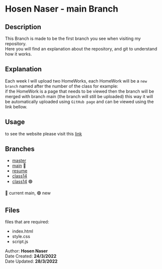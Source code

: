 # Hosen Naser - main Branch

## Description

This Branch is made to be the first branch you see when visiting my repository.<br>
Here you will find an explanation about the repository, and git to understand how it works.<br>

## Explanation

Each week I will upload two HomeWorks, each HomeWork will be a `new branch` named after the number of the class for example:<br>
if the HomeWork is a page that needs to be viewed then the branch will be merged with branch main (the branch will still be uploaded) this way it will be automatically uploaded using `GitHub page` and can be viewed using the link bellow.<br>

## Usage

to see the website please visit this [link](https://fullstack-alfanar.github.io/hosen-n-homework/)

## Branches

- [master](https://github.com/Fullstack-Alfanar/hosen-n-homework/tree/master)
- [main](https://github.com/Fullstack-Alfanar/hosen-n-homework/tree/main) 🔵
- [resume](https://github.com/Fullstack-Alfanar/hosen-n-homework/tree/CV) 
- [class14](https://github.com/Fullstack-Alfanar/hosen-n-homework/tree/class14) 
- [class14](https://github.com/Fullstack-Alfanar/hosen-n-homework/tree/class15) 🟢

🔵 current main, 🟢 new

## Files

files that are required:

- index.html
- style.css
- script.js


Author: **Hosen Naser**<br>
Date Created: **24/3/2022**<br>
Date Updated: **28/3/2022**
